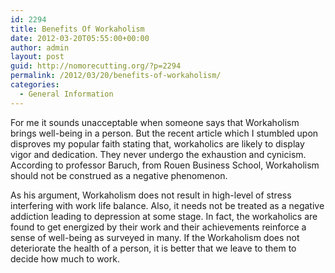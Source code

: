 ```yaml
---
id: 2294
title: Benefits Of Workaholism
date: 2012-03-20T05:55:00+00:00
author: admin
layout: post
guid: http://nomorecutting.org/?p=2294
permalink: /2012/03/20/benefits-of-workaholism/
categories:
  - General Information
---
```

For me it sounds unacceptable when someone says that Workaholism brings well-being in a person. But the recent article which I stumbled upon disproves my popular faith stating that, workaholics are likely to display vigor and dedication. They never undergo the exhaustion and cynicism. According to professor Baruch, from Rouen Business School, Workaholism should not be construed as a negative phenomenon.

As his argument, Workaholism does not result in high-level of stress interfering with work life balance. Also, it needs not be treated as a negative addiction leading to depression at some stage. In fact, the workaholics are found to get energized by their work and their achievements reinforce a sense of well-being as surveyed in many. If the Workaholism does not deteriorate the health of a person, it is better that we leave to them to decide how much to work.